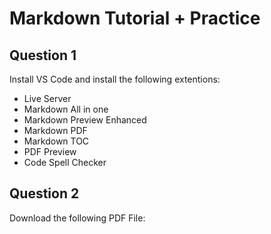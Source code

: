 # Markdown Tutorial + Practice

## Question 1
Install VS Code and install the following extentions:
* Live Server
* Markdown All in one
* Markdown Preview Enhanced
* Markdown PDF
* Markdown TOC
* PDF Preview
* Code Spell Checker
  

## Question 2
Download the following PDF File: